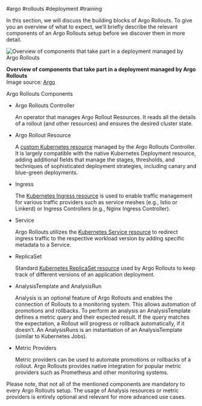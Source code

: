 #argo #rollouts #deployment #training

In this section, we will discuss the building blocks of Argo Rollouts. To give you an overview of what to expect, we’ll briefly describe the relevant components of an Argo Rollouts setup before we discover them in more detail.

![Overview of components that take part in a deployment managed by Argo Rollouts](https://d36ai2hkxl16us.cloudfront.net/course-uploads/e0df7fbf-a057-42af-8a1f-590912be5460/l5bt5neeyrwv-OverviewofcomponentsthattakepartinadeploymentmanagedbyArgoRollouts.png)

**Overview of components that take part in a deployment managed by Argo Rollouts**  
Image source: [Argo](https://argoproj.github.io/argo-rollouts/architecture-assets/argo-rollout-architecture.png)

Argo Rollouts Components

- Argo Rollouts Controller
    
    An operator that manages Argo Rollout Resources. It reads all the details of a rollout (and other resources) and ensures the desired cluster state.
    
- Argo Rollout Resource
    
    A [custom Kubernetes resource](https://argo-rollouts.readthedocs.io/en/stable/features/specification/) managed by the Argo Rollouts Controller. It is largely compatible with the native Kubernetes Deployment resource, adding additional fields that manage the stages, thresholds, and techniques of sophisticated deployment strategies, including canary and blue-green deployments.
    
- Ingress
    
    The [Kubernetes Ingress resource](https://kubernetes.io/docs/concepts/services-networking/ingress/) is used to enable traffic management for various traffic providers such as service meshes (e.g., Istio or Linkerd) or Ingress Controllers (e.g., Nginx Ingress Controller).
    
- Service
    
    Argo Rollouts utilizes the [Kubernetes Service resource](https://kubernetes.io/docs/concepts/services-networking/service/) to redirect ingress traffic to the respective workload version by adding specific metadata to a Service.
    
- ReplicaSet
    
    Standard [Kubernetes ReplicaSet resource](https://kubernetes.io/docs/concepts/workloads/controllers/replicaset/) used by Argo Rollouts to keep track of different versions of an application deployment.
    
- AnalysisTemplate and AnalysisRun
    
    Analysis is an optional feature of Argo Rollouts and enables the connection of Rollouts to a monitoring system. This allows automation of promotions and rollbacks. To perform an analysis an AnalysisTemplate defines a metric query and their expected result. If the query matches the expectation, a Rollout will progress or rollback automatically, if it doesn’t. An AnalysisRuns is an instantiation of an AnalysisTemplate (similar to Kubernetes Jobs).
    
- Metric Providers
    
    Metric providers can be used to automate promotions or rollbacks of a rollout. Argo Rollouts provides native integration for popular metric providers such as Prometheus and other monitoring systems.
    

Please note, that not all of the mentioned components are mandatory to every Argo Rollouts setup. The usage of Analysis resources or metric providers is entirely optional and relevant for more advanced use cases.